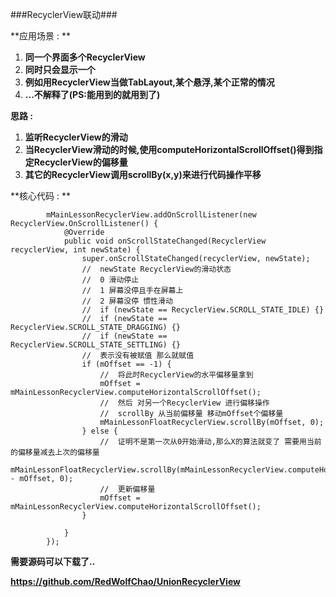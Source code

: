 ###RecyclerView联动###

**应用场景 : **

 1. **同一个界面多个RecyclerView**
 2. **同时只会显示一个**
 3. **例如用RecyclerView当做TabLayout,某个悬浮,某个正常的情况**
 4. **...不解释了(PS:能用到的就用到了)**

**思路 :**

 1. **监听RecyclerView的滑动**
 2. **当RecyclerView滑动的时候,使用computeHorizontalScrollOffset()得到指定RecyclerView的偏移量**
 3. **其它的RecyclerView调用scrollBy(x,y)来进行代码操作平移**

**核心代码 : **

```
        mMainLessonRecyclerView.addOnScrollListener(new RecyclerView.OnScrollListener() {
            @Override
            public void onScrollStateChanged(RecyclerView recyclerView, int newState) {
                super.onScrollStateChanged(recyclerView, newState);
                //  newState RecyclerView的滑动状态
                //  0 滑动停止
                //  1 屏幕没停且手在屏幕上
                //  2 屏幕没停 惯性滑动
                //  if (newState == RecyclerView.SCROLL_STATE_IDLE) {}
                //  if (newState == RecyclerView.SCROLL_STATE_DRAGGING) {}
                //  if (newState == RecyclerView.SCROLL_STATE_SETTLING) {}
                //  表示没有被赋值 那么就赋值
                if (mOffset == -1) {
                    //  将此时RecyclerView的水平偏移量拿到
                    mOffset = mMainLessonRecyclerView.computeHorizontalScrollOffset();
                    //  然后 对另一个RecyclerView 进行偏移操作
                    //  scrollBy 从当前偏移量 移动mOffset个偏移量
                    mMainLessonFloatRecyclerView.scrollBy(mOffset, 0);
                } else {
                    //  证明不是第一次从0开始滑动,那么X的算法就变了 需要用当前的偏移量减去上次的偏移量
                    mMainLessonFloatRecyclerView.scrollBy(mMainLessonRecyclerView.computeHorizontalScrollOffset() - mOffset, 0);
                    //  更新偏移量
                    mOffset = mMainLessonRecyclerView.computeHorizontalScrollOffset();
                }

            }
        });

```

**需要源码可以下载了..**

**https://github.com/RedWolfChao/UnionRecyclerView**


